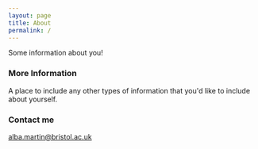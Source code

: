 ```yaml
---
layout: page
title: About
permalink: /
---
```


Some information about you!

### More Information

A place to include any other types of information that you'd like to include about yourself.

### Contact me

[alba.martin@bristol.ac.uk](mailto:alba.martin@bristol.ac.uk)